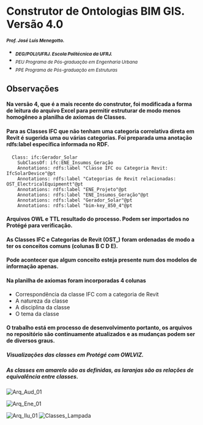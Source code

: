 # Construtor de Ontologias BIM GIS. Versão 4.0 
<sub> **_Prof. José Luis Menegotto._**</sub> 
+ <sub> **_DEG/POLI/UFRJ. Escola Politécnica da UFRJ._**</sub>
+ <sub> _PEU Programa de Pós-graduação em Engenharia Urbana_</sub>
+ <sub> _PPE Programa de Pós-graduação em Estruturas_</sub>

## Observações 

#### Na versão 4, que é a mais recente do construtor, foi modificada a forma de leitura do arquivo Excel para permitir estruturar de modo menos homogêneo a planilha de axiomas de Classes.
#### Para as Classes IFC que não tenham uma categoria correlativa direta em Revit é sugerida uma ou várias categorias. Foi preparada uma anotação rdfs:label específica informada no RDF.

	  Class: ifc:Gerador_Solar
		SubClassOf: ifc:ENE_Insumos_Geração
		Annotations: rdfs:label "Classe IFC ou Categoria Revit:   IfcSolarDevice"@pt
		Annotations: rdfs:label "Categorias de Revit relacionadas:  OST_ElectricalEquipmentt"@pt
		Annotations: rdfs:label "ENE_Projeto"@pt
		Annotations: rdfs:label "ENE_Insumos_Geração"@pt
		Annotations: rdfs:label "Gerador_Solar"@pt
		Annotations: rdfs:label "bim-key_850_4"@pt  

#### Arquivos OWL e TTL resultado do processo. Podem ser importados no Protégé para verificação.
#### As Classes IFC e Categorias de Revit (OST_) foram ordenadas de modo a ter os conceitos comuns (colunas B C D E).
#### Pode acontecer que algum conceito esteja presente num dos modelos de informação apenas. 
#### Na planilha de axiomas foram incorporadas 4 colunas 

  * Correspondência da classe IFC com a categoria de Revit
  * A natureza da classe
  * A disciplina da classe
  * O tema da classe

#### O trabalho está em processo de desenvolvimento portanto, os arquivos no repositório são continuamente atualizados e as mudanças podem ser de diversos graus.

##### Visualizações das classes em Protégé com OWLVIZ. 
##### As classes em amarelo são as definidas, as laranjas são as relações de equivalência entre classes.

![Arq_Aud_01](https://github.com/user-attachments/assets/54222801-41bd-41df-941d-e6b416abb65d)

![Arq_Ene_01](https://github.com/user-attachments/assets/ddf61c29-f7cc-437c-bb45-9caf930d5199)


![Arq_Ilu_01](https://github.com/user-attachments/assets/43b7dfc4-64d6-4eaf-a1f0-1c70b0fbb470)
![Classes_Lampada](https://github.com/user-attachments/assets/c716a964-2318-4b8d-8ab1-c046234cf6bd)


